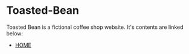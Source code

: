 # Toasted-Bean

Toasted Bean is a fictional coffee shop website. It's contents are linked below:

* [HOME](Toasted-Bean-site/TheToastedBean/build/home.html)
